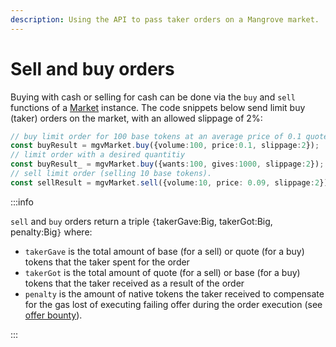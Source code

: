 ```yaml
---
description: Using the API to pass taker orders on a Mangrove market.
---
```


# Sell and buy orders

Buying with cash or selling for cash can be done via the `buy` and `sell` functions of a [Market](api-classes-overview.md#market) instance. The code snippets below send limit buy (taker) orders on the market, with an allowed slippage of 2%:

```typescript
// buy limit order for 100 base tokens at an average price of 0.1 quote per base
const buyResult = mgvMarket.buy({volume:100, price:0.1, slippage:2});
// limit order with a desired quantitiy
const buyResult_ = mgvMarket.buy({wants:100, gives:1000, slippage:2});
// sell limit order (selling 10 base tokens).
const sellResult = mgvMarket.sell({volume:10, price: 0.09, slippage:2});
```

:::info

`sell` and `buy` orders return a triple `{`takerGave:Big, takerGot:Big, penalty:Big`}` where:

* `takerGave` is the total amount of base (for a sell) or quote (for a buy) tokens that the taker spent for the order
* `takerGot` is the total amount of quote (for a sell) or base (for a buy) tokens that the taker received as a result of the order
* `penalty` is the amount of native tokens the taker received to compensate for the gas lost of executing failing offer during the order execution (see [offer bounty](https://docs.mangrove.exchange/basic-usage/offer-maker/offer-provision#computing-the-provision-and-offer-bounty)).

:::
